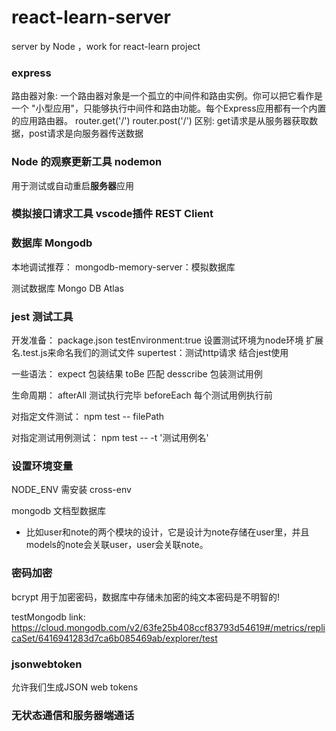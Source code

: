 # react-learn-server
server by Node ，work for react-learn project

### express

路由器对象:
一个路由器对象是一个孤立的中间件和路由实例。你可以把它看作是一个 "小型应用"，只能够执行中间件和路由功能。每个Express应用都有一个内置的应用路由器。
router.get('/')
router.post('/')
区别: get请求是从服务器获取数据，post请求是向服务器传送数据

### Node 的观察更新工具 nodemon
用于测试或自动重启**服务器**应用

### 模拟接口请求工具 vscode插件 REST Client

### 数据库 Mongodb

本地调试推荐：
mongodb-memory-server：模拟数据库

测试数据库 Mongo DB Atlas

### jest 测试工具
开发准备：
package.json testEnvironment:true 设置测试环境为node环境
扩展名.test.js来命名我们的测试文件
supertest：测试http请求 结合jest使用

一些语法：
expect 包装结果
toBe 匹配
desscribe 包装测试用例

生命周期：
afterAll 测试执行完毕
beforeEach 每个测试用例执行前

对指定文件测试：
npm test -- filePath

对指定测试用例测试：
npm test -- -t '测试用例名'

### 设置环境变量
NODE_ENV 需安装 cross-env

mongodb 文档型数据库
- 比如user和note的两个模块的设计，它是设计为note存储在user里，并且models的note会关联user，user会关联note。

### 密码加密
bcrypt 用于加密密码，数据库中存储未加密的纯文本密码是不明智的!

testMongodb link: https://cloud.mongodb.com/v2/63fe25b408ccf83793d54619#/metrics/replicaSet/6416941283d7ca6b085469ab/explorer/test

### jsonwebtoken
允许我们生成JSON web tokens

### 无状态通信和服务器端通话
